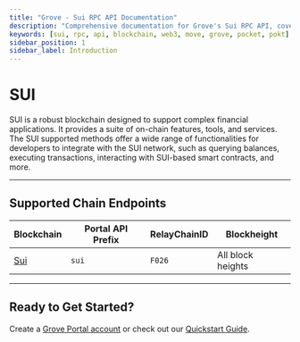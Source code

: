```yaml
---
title: "Grove - Sui RPC API Documentation"
description: "Comprehensive documentation for Grove's Sui RPC API, covering endpoint details and integration strategies for blockchain developers."
keywords: [sui, rpc, api, blockchain, web3, move, grove, pocket, pokt]
sidebar_position: 1
sidebar_label: Introduction
---
```


# SUI

SUI is a robust blockchain designed to support complex financial applications. It provides a suite of on-chain features, tools, and services. The SUI supported methods offer a wide range of functionalities for developers to integrate with the SUI network, such as querying balances, executing transactions, interacting with SUI-based smart contracts, and more.

---

## Supported Chain Endpoints

| Blockchain                             | Portal API Prefix | RelayChainID | Blockheight |
| -------------------------------------- | ----------------- | ------------ | ----------- |
| [Sui](./endpoints/sui) | `sui`      | `F026`         | All block heights |

---

## Ready to Get Started?

Create a [Grove Portal account](https://portal.grove.city) or check out our [Quickstart Guide](/guides/getting-started/quickstart).
